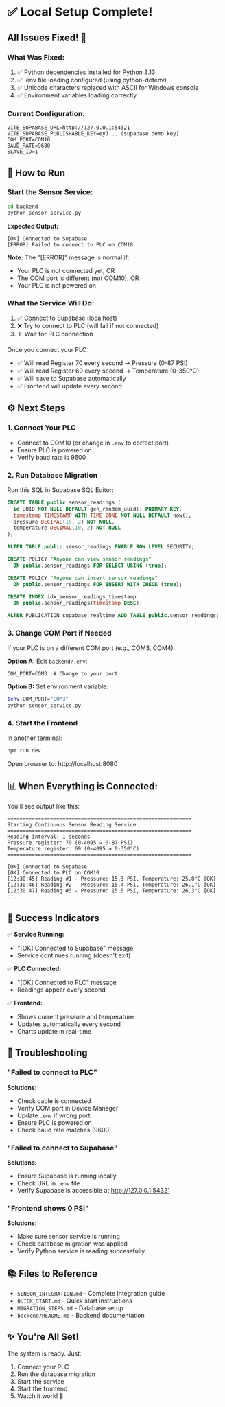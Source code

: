 # ✅ Local Setup Complete!

## All Issues Fixed! 🎉

### What Was Fixed:
1. ✅ Python dependencies installed for Python 3.13
2. ✅ .env file loading configured (using python-dotenv)
3. ✅ Unicode characters replaced with ASCII for Windows console
4. ✅ Environment variables loading correctly

### Current Configuration:
```env
VITE_SUPABASE_URL=http://127.0.0.1:54321
VITE_SUPABASE_PUBLISHABLE_KEY=eyJ... (supabase demo key)
COM_PORT=COM10
BAUD_RATE=9600
SLAVE_ID=1
```

## 🚀 How to Run

### Start the Sensor Service:

```bash
cd backend
python sensor_service.py
```

**Expected Output:**
```
[OK] Connected to Supabase
[ERROR] Failed to connect to PLC on COM10
```

**Note:** The "[ERROR]" message is normal if:
- Your PLC is not connected yet, OR
- The COM port is different (not COM10), OR
- Your PLC is not powered on

### What the Service Will Do:

1. ✅ Connect to Supabase (localhost)
2. ❌ Try to connect to PLC (will fail if not connected)
3. ⏸️ Wait for PLC connection

Once you connect your PLC:
- ✅ Will read Register 70 every second → Pressure (0-87 PSI)
- ✅ Will read Register 69 every second → Temperature (0-350°C)
- ✅ Will save to Supabase automatically
- ✅ Frontend will update every second

## ⚙️ Next Steps

### 1. Connect Your PLC
- Connect to COM10 (or change in `.env` to correct port)
- Ensure PLC is powered on
- Verify baud rate is 9600

### 2. Run Database Migration
Run this SQL in Supabase SQL Editor:

```sql
CREATE TABLE public.sensor_readings (
  id UUID NOT NULL DEFAULT gen_random_uuid() PRIMARY KEY,
  timestamp TIMESTAMP WITH TIME ZONE NOT NULL DEFAULT now(),
  pressure DECIMAL(10, 2) NOT NULL,
  temperature DECIMAL(10, 2) NOT NULL
);

ALTER TABLE public.sensor_readings ENABLE ROW LEVEL SECURITY;

CREATE POLICY "Anyone can view sensor readings" 
  ON public.sensor_readings FOR SELECT USING (true);

CREATE POLICY "Anyone can insert sensor readings" 
  ON public.sensor_readings FOR INSERT WITH CHECK (true);

CREATE INDEX idx_sensor_readings_timestamp 
  ON public.sensor_readings(timestamp DESC);

ALTER PUBLICATION supabase_realtime ADD TABLE public.sensor_readings;
```

### 3. Change COM Port if Needed

If your PLC is on a different COM port (e.g., COM3, COM4):

**Option A:** Edit `backend/.env`:
```env
COM_PORT=COM3  # Change to your port
```

**Option B:** Set environment variable:
```bash
$env:COM_PORT="COM3"
python sensor_service.py
```

### 4. Start the Frontend

In another terminal:
```bash
npm run dev
```

Open browser to: http://localhost:8080

## 📊 When Everything is Connected:

You'll see output like this:
```
============================================================
Starting Continuous Sensor Reading Service
============================================================
Reading interval: 1 seconds
Pressure register: 70 (0-4095 → 0-87 PSI)
Temperature register: 69 (0-4095 → 0-350°C)
============================================================

[OK] Connected to Supabase
[OK] Connected to PLC on COM10
[12:30:45] Reading #1 - Pressure: 15.3 PSI, Temperature: 25.8°C [OK]
[12:30:46] Reading #2 - Pressure: 15.4 PSI, Temperature: 26.1°C [OK]
[12:30:47] Reading #3 - Pressure: 15.5 PSI, Temperature: 26.3°C [OK]
...
```

## 🎯 Success Indicators

✅ **Service Running:**
- "[OK] Connected to Supabase" message
- Service continues running (doesn't exit)

✅ **PLC Connected:**
- "[OK] Connected to PLC" message
- Readings appear every second

✅ **Frontend:**
- Shows current pressure and temperature
- Updates automatically every second
- Charts update in real-time

## 🔧 Troubleshooting

### "Failed to connect to PLC"
**Solutions:**
- Check cable is connected
- Verify COM port in Device Manager
- Update `.env` if wrong port
- Ensure PLC is powered on
- Check baud rate matches (9600)

### "Failed to connect to Supabase"
**Solutions:**
- Ensure Supabase is running locally
- Check URL in `.env` file
- Verify Supabase is accessible at http://127.0.0.1:54321

### "Frontend shows 0 PSI"
**Solutions:**
- Make sure sensor service is running
- Check database migration was applied
- Verify Python service is reading successfully

## 📚 Files to Reference

- `SENSOR_INTEGRATION.md` - Complete integration guide
- `QUICK_START.md` - Quick start instructions
- `MIGRATION_STEPS.md` - Database setup
- `backend/README.md` - Backend documentation

## ✨ You're All Set!

The system is ready. Just:
1. Connect your PLC
2. Run the database migration
3. Start the service
4. Start the frontend
5. Watch it work! 🎉

